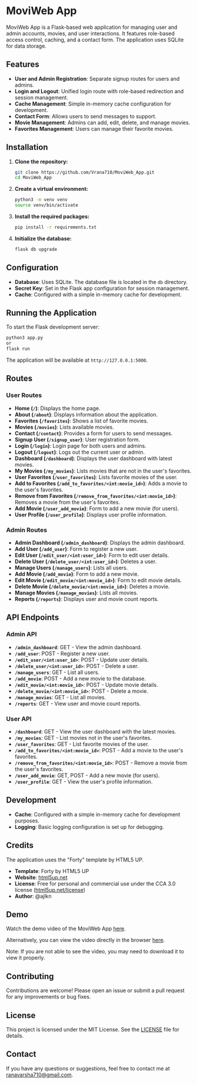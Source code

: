 # MoviWeb App

MoviWeb App is a Flask-based web application for managing user and admin accounts, movies, and user interactions. It features role-based access control, caching, and a contact form. The application uses SQLite for data storage.

## Features

- **User and Admin Registration**: Separate signup routes for users and admins.
- **Login and Logout**: Unified login route with role-based redirection and session management.
- **Cache Management**: Simple in-memory cache configuration for development.
- **Contact Form**: Allows users to send messages to support.
- **Movie Management**: Admins can add, edit, delete, and manage movies.
- **Favorites Management**: Users can manage their favorite movies.

## Installation

1. **Clone the repository:**

   ```bash
   git clone https://github.com/Vrana710/MoviWeb_App.git
   cd MoviWeb_App
   ```

2. **Create a virtual environment:**

   ```bash
   python3 -m venv venv
   source venv/bin/activate
   ```

3. **Install the required packages:**

   ```bash
   pip install -r requirements.txt
   ```

4. **Initialize the database:**

   ```bash
   flask db upgrade
   ```

## Configuration

- **Database**: Uses SQLite. The database file is located in the `db` directory.
- **Secret Key**: Set in the Flask app configuration for session management.
- **Cache**: Configured with a simple in-memory cache for development.

## Running the Application

To start the Flask development server:

```bash
python3 app.py  
or
flask run
```

The application will be available at `http://127.0.0.1:5000`.

## Routes

### User Routes

- **Home (`/`)**: Displays the home page.
- **About (`/about`)**: Displays information about the application.
- **Favorites (`/favorites`)**: Shows a list of favorite movies.
- **Movies (`/movies`)**: Lists available movies.
- **Contact (`/contact`)**: Provides a form for users to send messages.
- **Signup User (`/signup_user`)**: User registration form.
- **Login (`/login`)**: Login page for both users and admins.
- **Logout (`/logout`)**: Logs out the current user or admin.
- **Dashboard (`/dashboard`)**: Displays the user dashboard with latest movies.
- **My Movies (`/my_movies`)**: Lists movies that are not in the user's favorites.
- **User Favorites (`/user_favorites`)**: Lists favorite movies of the user.
- **Add to Favorites (`/add_to_favorites/<int:movie_id>`)**: Adds a movie to the user's favorites.
- **Remove from Favorites (`/remove_from_favorites/<int:movie_id>`)**: Removes a movie from the user's favorites.
- **Add Movie (`/user_add_movie`)**: Form to add a new movie (for users).
- **User Profile (`/user_profile`)**: Displays user profile information.

### Admin Routes

- **Admin Dashboard (`/admin_dashboard`)**: Displays the admin dashboard.
- **Add User (`/add_user`)**: Form to register a new user.
- **Edit User (`/edit_user/<int:user_id>`)**: Form to edit user details.
- **Delete User (`/delete_user/<int:user_id>`)**: Deletes a user.
- **Manage Users (`/manage_users`)**: Lists all users.
- **Add Movie (`/add_movie`)**: Form to add a new movie.
- **Edit Movie (`/edit_movie/<int:movie_id>`)**: Form to edit movie details.
- **Delete Movie (`/delete_movie/<int:movie_id>`)**: Deletes a movie.
- **Manage Movies (`/manage_movies`)**: Lists all movies.
- **Reports (`/reports`)**: Displays user and movie count reports.

## API Endpoints

### Admin API

- **`/admin_dashboard`**: GET - View the admin dashboard.
- **`/add_user`**: POST - Register a new user.
- **`/edit_user/<int:user_id>`**: POST - Update user details.
- **`/delete_user/<int:user_id>`**: POST - Delete a user.
- **`/manage_users`**: GET - List all users.
- **`/add_movie`**: POST - Add a new movie to the database.
- **`/edit_movie/<int:movie_id>`**: POST - Update movie details.
- **`/delete_movie/<int:movie_id>`**: POST - Delete a movie.
- **`/manage_movies`**: GET - List all movies.
- **`/reports`**: GET - View user and movie count reports.

### User API

- **`/dashboard`**: GET - View the user dashboard with the latest movies.
- **`/my_movies`**: GET - List movies not in the user's favorites.
- **`/user_favorites`**: GET - List favorite movies of the user.
- **`/add_to_favorites/<int:movie_id>`**: POST - Add a movie to the user's favorites.
- **`/remove_from_favorites/<int:movie_id>`**: POST - Remove a movie from the user's favorites.
- **`/user_add_movie`**: GET, POST - Add a new movie (for users).
- **`/user_profile`**: GET - View the user's profile information.


## Development

- **Cache**: Configured with a simple in-memory cache for development purposes.
- **Logging**: Basic logging configuration is set up for debugging.

## Credits

The application uses the "Forty" template by HTML5 UP. 

- **Template**: Forty by HTML5 UP
- **Website**: [html5up.net](https://html5up.net)
- **License**: Free for personal and commercial use under the CCA 3.0 license ([html5up.net/license](https://html5up.net/license))
- **Author**: @ajlkn

## Demo

Watch the demo video of the MoviWeb App [here](https://github.com/Vrana710/MoviWeb_App/blob/main/assets/video/Demo.mp4).

Alternatively, you can view the video directly in the browser [here](https://github.com/Vrana710/MoviWeb_App/issues/1#issuecomment-2358206129).

Note: If you are not able to see the video, you may need to download it to view it properly.

## Contributing

Contributions are welcome! Please open an issue or submit a pull request for any improvements or bug fixes.

## License

This project is licensed under the MIT License. See the [LICENSE](LICENSE) file for details.

## Contact

If you have any questions or suggestions, feel free to contact me at [ranavarsha710@gmail.com](mailto:ranavarsha710@gmail.com).
